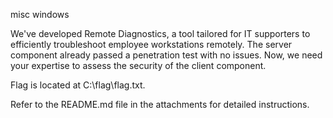 misc windows

We've developed Remote Diagnostics, a tool tailored for IT supporters to efficiently troubleshoot employee workstations remotely. The server component already passed a penetration test with no issues. Now, we need your expertise to assess the security of the client component.

Flag is located at C:\flag\flag.txt.

Refer to the README.md file in the attachments for detailed instructions.
